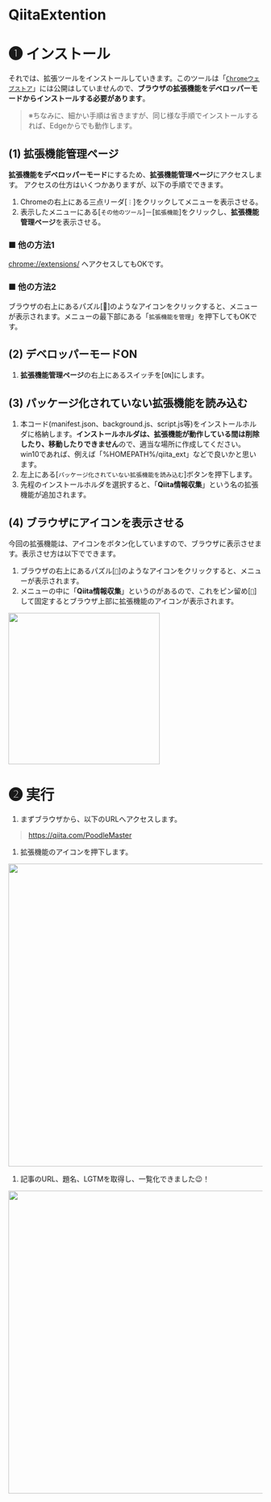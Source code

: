 # QiitaExtention

# ➊ インストール
それでは、拡張ツールをインストールしていきます。このツールは「[`Chromeウェブストア`](https://chrome.google.com/webstore/category/extensions?hl=ja)」には公開はしていませんので、**ブラウザの拡張機能をデベロッパーモードからインストールする必要があります**。

> ※ちなみに、細かい手順は省きますが、同じ様な手順でインストールするれば、Edgeからでも動作します。

## (1) 拡張機能管理ページ
**拡張機能をデベロッパーモード**にするため、**拡張機能管理ページ**にアクセスします。
アクセスの仕方はいくつかありますが、以下の手順でできます。

1. Chromeの右上にある三点リーダ[`︙`]をクリックしてメニューを表示させる。
1. 表示したメニューにある[`その他のツール`]－[`拡張機能`]をクリックし、**拡張機能管理ページ**を表示させる。

### ■ 他の方法1
[chrome://extensions/](chrome://extensions/) へアクセスしてもOKです。

### ■ 他の方法2
ブラウザの右上にあるパズル[🧩]のようなアイコンをクリックすると、メニューが表示されます。メニューの最下部にある「`拡張機能を管理`」を押下してもOKです。

## (2) デベロッパーモードON
1. **拡張機能管理ページ**の右上にあるスイッチを[`ON`]にします。

## (3) パッケージ化されていない拡張機能を読み込む
1. 本コード(manifest.json、background.js、script.js等)をインストールホルダに格納します。**インストールホルダは、拡張機能が動作している間は削除したり、移動したりできません**ので、適当な場所に作成してください。win10であれば、例えば「%HOMEPATH%/qiita_ext」などで良いかと思います。
1. 左上にある[`パッケージ化されていない拡張機能を読み込む`]ボタンを押下します。
1. 先程のインストールホルダを選択すると、「**Qiita情報収集**」という名の拡張機能が追加されます。

## (4) ブラウザにアイコンを表示させる
今回の拡張機能は、アイコンをボタン化していますので、ブラウザに表示させます。表示させ方は以下でできます。

1. ブラウザの右上にあるパズル[`🧩`]のようなアイコンをクリックすると、メニューが表示されます。
1. メニューの中に「**Qiita情報収集**」というのがあるので、これをピン留め[`📌`]して固定するとブラウザ上部に拡張機能のアイコンが表示されます。

<img width="300" src="https://user-images.githubusercontent.com/69660581/141272962-34e6bd9a-e6ce-46eb-babc-30093a02253b.png">

# ➋ 実行
1. まずブラウザから、以下のURLへアクセスします。
> https://qiita.com/PoodleMaster

1. 拡張機能のアイコンを押下します。
<img width="600" src="https://user-images.githubusercontent.com/69660581/141272948-f3c799a4-997c-4980-8fdf-2943d7c933e1.png">

1. 記事のURL、題名、LGTMを取得し、一覧化できました😉！
<img width="600" src="https://user-images.githubusercontent.com/69660581/141272959-b0e722d3-db2c-4999-b920-d742f28827f3.png">
